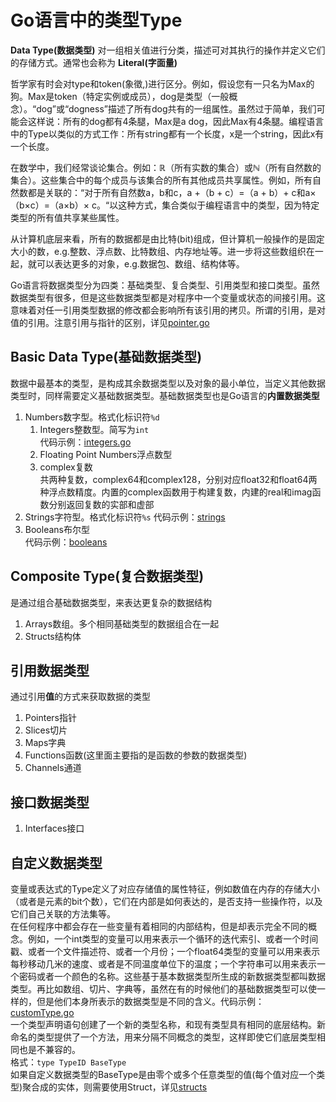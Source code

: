 # Go语言中的类型Type
**Data Type(数据类型)** 对一组相关值进行分类，描述可对其执行的操作并定义它们的存储方式。通常也会称为 **Literal(字面量)**

哲学家有时会对type和token(象徵,)进行区分。例如，假设您有一只名为Max的狗。Max是token（特定实例或成员），dog是类型（一般概念）。“dog”或“dogness”描述了所有dog共有的一组属性。虽然过于简单，我们可能会这样说：所有的dog都有4条腿，Max是a dog，因此Max有4条腿。编程语言中的Type以类似的方式工作：所有string都有一个长度，x是一个string，因此x有一个长度。  

在数学中，我们经常谈论集合。例如：ℝ（所有实数的集合）或ℕ（所有自然数的集合）。这些集合中的每个成员与该集合的所有其他成员共享属性。例如，所有自然数都是关联的：“对于所有自然数a，b和c，a +（b + c）=（a + b）+ c和a×（b×c）=（a×b）× c。“以这种方式，集合类似于编程语言中的类型，因为特定类型的所有值共享某些属性。  

从计算机底层来看，所有的数据都是由比特(bit)组成，但计算机一般操作的是固定大小的数，e.g.整数、浮点数、比特数组、内存地址等。进一步将这些数组织在一起，就可以表达更多的对象，e.g.数据包、数组、结构体等。  

Go语言将数据类型分为四类：基础类型、复合类型、引用类型和接口类型。虽然数据类型有很多，但是这些数据类型都是对程序中一个变量或状态的间接引用。这意味着对任一引用类型数据的修改都会影响所有该引用的拷贝。所谓的引用，是对值的引用。注意引用与指针的区别，详见[pointer.go](/6.Pointers/pointer.go)

## Basic Data Type(基础数据类型)
数据中最基本的类型，是构成其余数据类型以及对象的最小单位，当定义其他数据类型时，同样需要定义基础数据类型。基础数据类型也是Go语言的**内置数据类型**
1. Numbers数字型。格式化标识符`%d`  
   1. Integers整数型。简写为`int`  
   代码示例：[integers.go](/1.Type/integer/integer.go)
   2. Floating Point Numbers浮点数型
   3. complex复数  
   共两种复数，complex64和complex128，分别对应float32和float64两种浮点数精度。内置的complex函数用于构建复数，内建的real和imag函数分别返回复数的实部和虚部
2. Strings字符型。格式化标识符`%s` 
代码示例：[strings](/1.Type/string/string.go)
3. Booleans布尔型  
代码示例：[booleans](/1.Type/boolean/boolean.go)

## Composite Type(复合数据类型)
是通过组合基础数据类型，来表达更复杂的数据结构  
1. Arrays数组。多个相同基础类型的数据组合在一起
2. Structs结构体

## 引用数据类型
通过引用**值**的方式来获取数据的类型
1. Pointers指针
2. Slices切片
3. Maps字典
4. Functions函数(这里面主要指的是函数的参数的数据类型)
5. Channels通道

## 接口数据类型
1. Interfaces接口

## 自定义数据类型
变量或表达式的Type定义了对应存储值的属性特征，例如数值在内存的存储大小（或者是元素的bit个数），它们在内部是如何表达的，是否支持一些操作符，以及它们自己关联的方法集等。  
在任何程序中都会存在一些变量有着相同的内部结构，但是却表示完全不同的概念。例如，一个int类型的变量可以用来表示一个循环的迭代索引、或者一个时间戳、或者一个文件描述符、或者一个月份；一个float64类型的变量可以用来表示每秒移动几米的速度、或者是不同温度单位下的温度；一个字符串可以用来表示一个密码或者一个颜色的名称。这些基于基本数据类型所生成的新数据类型都叫数据类型。再比如数组、切片、字典等，虽然在有的时候他们的基础数据类型可以使一样的，但是他们本身所表示的数据类型是不同的含义。代码示例：[customType.go](/1.Type/custom_type/customType.go)  
一个类型声明语句创建了一个新的类型名称，和现有类型具有相同的底层结构。新命名的类型提供了一个方法，用来分隔不同概念的类型，这样即使它们底层类型相同也是不兼容的。  
格式：`type TypeID BaseType`  
如果自定义数据类型的BaseType是由零个或多个任意类型的值(每个值对应一个类型)聚合成的实体，则需要使用Struct，详见[structs](/7.Structs_Interfaces/README.md)